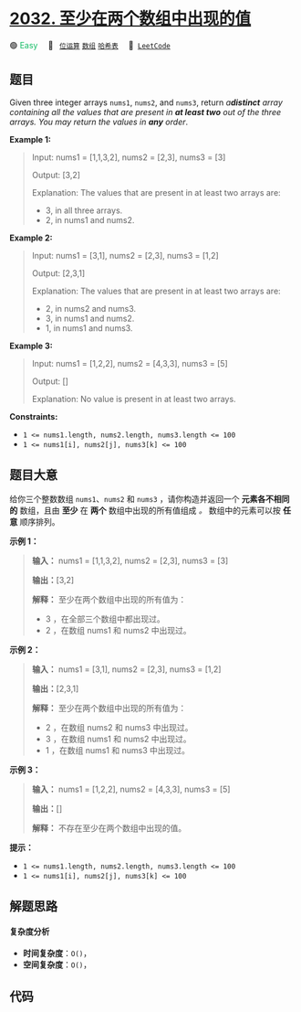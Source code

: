# [2032. 至少在两个数组中出现的值](https://leetcode.com/problems/two-out-of-three)

🟢 <font color=#15bd66>Easy</font>&emsp; 🔖&ensp; [`位运算`](/outline/tag/bit-manipulation.md) [`数组`](/outline/tag/array.md) [`哈希表`](/outline/tag/hash-table.md)&emsp; 🔗&ensp;[`LeetCode`](https://leetcode.com/problems/two-out-of-three)

## 题目

Given three integer arrays `nums1`, `nums2`, and `nums3`, return
_a**distinct** array containing all the values that are present in **at least
two** out of the three arrays. You may return the values in **any** order_.



**Example 1:**

> Input: nums1 = [1,1,3,2], nums2 = [2,3], nums3 = [3]
> 
> Output: [3,2]
> 
> Explanation: The values that are present in at least two arrays are:
> - 3, in all three arrays.
> - 2, in nums1 and nums2.

**Example 2:**

> Input: nums1 = [3,1], nums2 = [2,3], nums3 = [1,2]
> 
> Output: [2,3,1]
> 
> Explanation: The values that are present in at least two arrays are:
> - 2, in nums2 and nums3.
> - 3, in nums1 and nums2.
> - 1, in nums1 and nums3.

**Example 3:**

> Input: nums1 = [1,2,2], nums2 = [4,3,3], nums3 = [5]
> 
> Output: []
> 
> Explanation: No value is present in at least two arrays.

**Constraints:**

  * `1 <= nums1.length, nums2.length, nums3.length <= 100`
  * `1 <= nums1[i], nums2[j], nums3[k] <= 100`


## 题目大意

给你三个整数数组 `nums1`、`nums2` 和 `nums3` ，请你构造并返回一个 **元素各不相同的** 数组，且由 **至少** 在
**两个** 数组中出现的所有值组成 _。_ 数组中的元素可以按 **任意** 顺序排列。



**示例 1：**

> 
> 
> 
> 
> 
> **输入：** nums1 = [1,1,3,2], nums2 = [2,3], nums3 = [3]
> 
> **输出：**[3,2]
> 
> **解释：** 至少在两个数组中出现的所有值为：
> - 3 ，在全部三个数组中都出现过。
> - 2 ，在数组 nums1 和 nums2 中出现过。
> 
> 

**示例 2：**

> 
> 
> 
> 
> 
> **输入：** nums1 = [3,1], nums2 = [2,3], nums3 = [1,2]
> 
> **输出：**[2,3,1]
> 
> **解释：** 至少在两个数组中出现的所有值为：
> - 2 ，在数组 nums2 和 nums3 中出现过。
> - 3 ，在数组 nums1 和 nums2 中出现过。
> - 1 ，在数组 nums1 和 nums3 中出现过。
> 
> 

**示例 3：**

> 
> 
> 
> 
> 
> **输入：** nums1 = [1,2,2], nums2 = [4,3,3], nums3 = [5]
> 
> **输出：**[]
> 
> **解释：** 不存在至少在两个数组中出现的值。
> 
> 



**提示：**

  * `1 <= nums1.length, nums2.length, nums3.length <= 100`
  * `1 <= nums1[i], nums2[j], nums3[k] <= 100`


## 解题思路

#### 复杂度分析

- **时间复杂度**：`O()`，
- **空间复杂度**：`O()`，

## 代码

```javascript

```